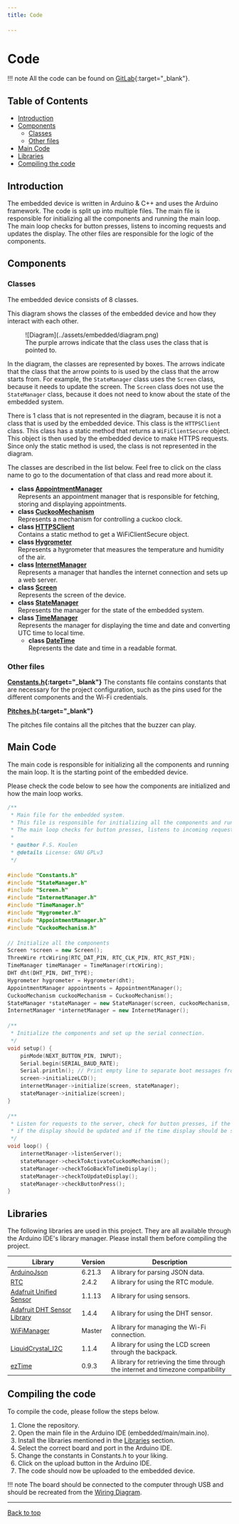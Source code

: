 ```yaml
---
title: Code

---
```


# Code

!!! note
    All the code can be found on
    [GitLab](https://gitlab.fdmci.hva.nl/IoT/2023-2024-semester-1/individual-project/iot-koulenf){:target="_blank"}.

## Table of Contents

* [Introduction](#introduction)
* [Components](#components)
    * [Classes](#classes)
    * [Other files](#other-files)
* [Main Code](#main-code)
* [Libraries](#libraries)
* [Compiling the code](#compiling-the-code)

## Introduction

The embedded device is written in Arduino & C++ and uses the Arduino framework. The code is split up into multiple
files. The main file is responsible for initializing all the components and running the main loop. The main loop checks
for button presses, listens to incoming requests and updates the display. The other files are responsible for the logic
of the components.

## Components

### Classes

The embedded device consists of 8 classes.

This diagram shows the classes of the embedded device and how they interact with each other.

<figure markdown>
  ![Diagram](../assets/embedded/diagram.png)
  <figcaption>The purple arrows indicate that the class uses the class that is pointed to.</figcaption>
</figure>

In the diagram, the classes are represented by boxes. The arrows indicate that the class that the arrow points to is
used by the class that the arrow starts from. For example, the `StateManager` class uses the `Screen` class, because it
needs to update the screen. The `Screen` class does not use the `StateManager` class, because it does not need to know
about the state of the embedded system.

There is 1 class that is not represented in the diagram, because it is not a class that is used by the embedded device.
This class is the `HTTPSClient` class. This class has a static method that returns a `WiFiClientSecure` object. This
object is then used by the embedded device to make HTTPS requests. Since only the static method is used, the class is
not represented in the diagram.

The classes are described in the list below. Feel free to click on the class name to go to the documentation of that
class and read more about it.

* **class [AppointmentManager](/2023-2024-semester-1/individual-project/iot-koulenf/embedded/class_appointment_manager/)** <br>Represents an appointment manager that is responsible for fetching, storing and displaying appointments.
* **class [CuckooMechanism](/2023-2024-semester-1/individual-project/iot-koulenf/embedded/class_cuckoo_mechanism/)** <br>Represents a mechanism for controlling a cuckoo clock.
* **class [HTTPSClient](/2023-2024-semester-1/individual-project/iot-koulenf/embedded/class_h_t_t_p_s_client/)** <br>Contains a static method to get a WiFiClientSecure object.
* **class [Hygrometer](/2023-2024-semester-1/individual-project/iot-koulenf/embedded/class_hygrometer/)** <br>Represents a hygrometer that measures the temperature and humidity of the air.
* **class [InternetManager](/2023-2024-semester-1/individual-project/iot-koulenf/embedded/class_internet_manager/)** <br>Represents a manager that handles the internet connection and sets up a web server.
* **class [Screen](/2023-2024-semester-1/individual-project/iot-koulenf/embedded/class_screen/)** <br>Represents the screen of the device.
* **class [StateManager](/2023-2024-semester-1/individual-project/iot-koulenf/embedded/class_state_manager/)** <br>Represents the manager for the state of the embedded system.
* **class [TimeManager](/2023-2024-semester-1/individual-project/iot-koulenf/embedded/class_time_manager/)** <br>Represents the manager for displaying the time and date and converting UTC time to local time.
    * **class [DateTime](/2023-2024-semester-1/individual-project/iot-koulenf/embedded/class_time_manager_1_1_date_time/)** <br>Represents the date and time in a readable format.

### Other files

**[Constants.h](https://gitlab.fdmci.hva.nl/IoT/2023-2024-semester-1/individual-project/iot-koulenf/-/blob/main/embedded/main/Constants.h?ref_type=heads){:target="_blank"}**
The constants file contains constants that are necessary for the project configuration, such as the pins used for the
different components and the Wi-Fi credentials.

**[Pitches.h](https://gitlab.fdmci.hva.nl/IoT/2023-2024-semester-1/individual-project/iot-koulenf/-/blob/main/embedded/main/Pitches.h?ref_type=heads){:target="_blank"}**

The pitches file contains all the pitches that the buzzer can play.

## Main Code

The main code is responsible for initializing all the components and running the main loop. It is the starting point of
the embedded device.

Please check the code below to see how the components are initialized and how the main loop works.

```cpp title="main.ino"
/**
 * Main file for the embedded system.
 * This file is responsible for initializing all the components and running the main loop.
 * The main loop checks for button presses, listens to incoming requests and updates the display.
 *
 * @author F.S. Koulen
 * @details License: GNU GPLv3
 */

#include "Constants.h"
#include "StateManager.h"
#include "Screen.h"
#include "InternetManager.h"
#include "TimeManager.h"
#include "Hygrometer.h"
#include "AppointmentManager.h"
#include "CuckooMechanism.h"

// Initialize all the components
Screen *screen = new Screen();
ThreeWire rtcWiring(RTC_DAT_PIN, RTC_CLK_PIN, RTC_RST_PIN);
TimeManager timeManager = TimeManager(rtcWiring);
DHT dht(DHT_PIN, DHT_TYPE);
Hygrometer hygrometer = Hygrometer(dht);
AppointmentManager appointments = AppointmentManager();
CuckooMechanism cuckooMechanism = CuckooMechanism();
StateManager *stateManager = new StateManager(screen, cuckooMechanism, timeManager, hygrometer, appointments);
InternetManager *internetManager = new InternetManager();

/**
 * Initialize the components and set up the serial connection.
 */
void setup() {
    pinMode(NEXT_BUTTON_PIN, INPUT);
    Serial.begin(SERIAL_BAUD_RATE);
    Serial.println(); // Print empty line to separate boot messages from the rest of the output
    screen->initializeLCD();
    internetManager->initialize(screen, stateManager);
    stateManager->initialize(screen);
}

/**
 * Listen for requests to the server, check for button presses, if the cuckoo mechanism should be activated,
 * if the display should be updated and if the time display should be shown.
 */
void loop() {
    internetManager->listenServer();
    stateManager->checkToActivateCuckooMechanism();
    stateManager->checkToGoBackToTimeDisplay();
    stateManager->checkToUpdateDisplay();
    stateManager->checkButtonPress();
} 
```

## Libraries

The following libraries are used in this project. They are all available through the Arduino IDE's library manager.
Please install them before compiling the project.

| Library                                                                                           | Version | Description                                                                       |
|---------------------------------------------------------------------------------------------------|---------|-----------------------------------------------------------------------------------|
| [ArduinoJson](https://arduinojson.org/)                                                           | 6.21.3  | A library for parsing JSON data.                                                  |
| [RTC](https://www.arduino.cc/reference/en/libraries/rtc-by-makuna/)                               | 2.4.2   | A library for using the RTC module.                                               |
| [Adafruit Unified Sensor](https://www.arduino.cc/reference/en/libraries/adafruit-unified-sensor/) | 1.1.13  | A library for using sensors.                                                      |
| [Adafruit DHT Sensor Library](https://www.arduino.cc/reference/en/libraries/dht-sensor-library/)  | 1.4.4   | A library for using the DHT sensor.                                               |
| [WiFiManager](https://github.com/tzapu/WiFiManager)                                               | Master  | A library for managing the Wi-Fi connection.                                      |
| [LiquidCrystal_I2C](https://reference.arduino.cc/reference/en/libraries/liquidcrystal-i2c/)       | 1.1.4   | A library for using the LCD screen through the backpack.                          |
| [ezTime](https://www.arduino.cc/reference/en/libraries/eztime/)                                   | 0.9.3   | A library for retrieving the time through the internet and timezone compatibility |

## Compiling the code

To compile the code, please follow the steps below.

1. Clone the repository.
2. Open the main file in the Arduino IDE (embedded/main/main.ino).
3. Install the libraries mentioned in the [Libraries](#libraries) section.
4. Select the correct board and port in the Arduino IDE.
5. Change the constants in Constants.h to your liking.
6. Click on the upload button in the Arduino IDE.
7. The code should now be uploaded to the embedded device.

!!! note
    The board should be connected to the computer through USB and should be recreated from the [Wiring Diagram](http://127.0.0.1:8000/embedded/technical_documentation/#wiring-diagram).

--- 

[Back to top](#code)